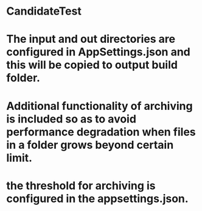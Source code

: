 # CandidateTest
# The input and out directories are configured in AppSettings.json and this will be copied to output build folder.
# Additional functionality of archiving is included so as to avoid performance degradation when files in a folder grows beyond certain limit.
# the threshold for archiving is configured in the appsettings.json.
